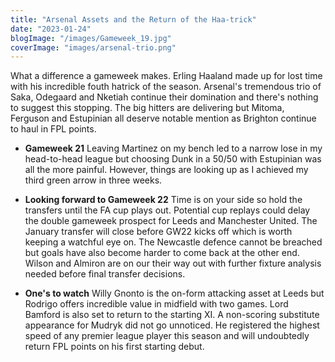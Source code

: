 ```yaml
---
title: "Arsenal Assets and the Return of the Haa-trick"
date: "2023-01-24"
blogImage: "/images/Gameweek_19.jpg"
coverImage: "images/arsenal-trio.png"
---
```


What a difference a gameweek makes. Erling Haaland made up for lost time with his incredible fouth hatrick of the season. Arsenal's tremendous trio of Saka, Odegaard and Nketiah continue their domination and there's nothing to suggest this stopping. The big hitters are delivering but Mitoma, Ferguson and Estupinian all deserve notable mention as Brighton continue to haul in FPL points.

- **Gameweek 21** Leaving Martinez on my bench led to a narrow lose in my head-to-head league but choosing Dunk in a 50/50 with Estupinian was all the more painful. However, things are looking up as I achieved my third green arrow in three weeks.
- **Looking forward to Gameweek 22** Time is on your side so hold the transfers until the FA cup plays out. Potential cup replays could delay the double gameweek prospect for Leeds and Manchester United. The January transfer will close before GW22 kicks off which is worth keeping a watchful eye on. The Newcastle defence cannot be breached but goals have also become harder to come back at the other end. Wilson and Almiron are on our their way out with further fixture analysis needed before final transfer decisions.

- **One's to watch** Willy Gnonto is the on-form attacking asset at Leeds but Rodrigo offers incredible value in midfield with two games. Lord Bamford is also set to return to the starting XI. A non-scoring substitute appearance for Mudryk did not go unnoticed. He registered the highest speed of any premier league player this season and will undoubtedly return FPL points on his first starting debut.
